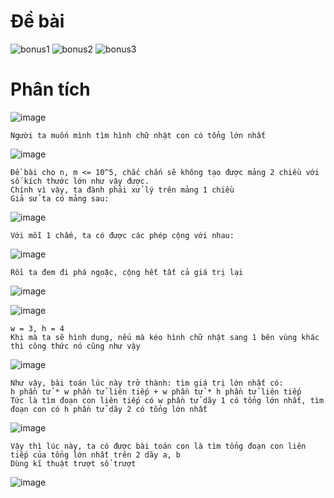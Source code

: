 # Đề bài
![bonus1](https://github.com/VanHoang110802/Competitive_Programming/assets/108053955/b988ce58-d281-4137-93c1-f3c9af13f5f2)
![bonus2](https://github.com/VanHoang110802/Competitive_Programming/assets/108053955/26ba7f39-bad5-4a71-8e85-2c2f5552d64f)
![bonus3](https://github.com/VanHoang110802/Competitive_Programming/assets/108053955/f50a1d16-cad3-4c87-b651-37dba2236534)

# Phân tích
![image](https://github.com/VanHoang110802/Competitive_Programming/assets/108053955/0541088a-9afd-4b55-976e-56f7c97a20b7)
```
Người ta muốn mình tìm hình chữ nhật con có tổng lớn nhất
```
![image](https://github.com/VanHoang110802/Competitive_Programming/assets/108053955/4a37308d-8ced-49da-be35-5224b603eea5)

```
Đề bài cho n, m <= 10^5, chắc chắn sẽ không tạo được mảng 2 chiều với số kích thước lớn như vậy được.
Chính vì vậy, ta đành phải xử lý trên mảng 1 chiều
Giả sử ta có mảng sau:
```
![image](https://github.com/VanHoang110802/Competitive_Programming/assets/108053955/4e733311-315e-4bd3-859c-15f52175ace5)

```
Với mỗi 1 chấm, ta có được các phép cộng với nhau:
```
![image](https://github.com/VanHoang110802/Competitive_Programming/assets/108053955/fc9d1a0d-392f-4d75-b400-097ad306d4cb)

```
Rồi ta đem đi phá ngoặc, cộng hết tất cả giá trị lại
```
![image](https://github.com/VanHoang110802/Competitive_Programming/assets/108053955/077ce936-0e1a-4b79-8b2c-c984a470bfdf)

![image](https://github.com/VanHoang110802/Competitive_Programming/assets/108053955/e22a5dfc-94a0-4736-95c1-eb3a18665dfe)

```
w = 3, h = 4
Khi mà ta sẽ hình dung, nếu mà kéo hình chữ nhật sang 1 bên vùng khác thì công thức nó cũng như vậy
```
![image](https://github.com/VanHoang110802/Competitive_Programming/assets/108053955/5b468c18-d90a-4dcb-8aeb-6f9b0295909a)

```
Như vậy, bài toán lúc này trở thành: tìm giá trị lớn nhất có:
h phần tử * w phần tử liên tiếp + w phần tử * h phần tử liên tiếp
Tức là tìm đoạn con liên tiếp có w phần tử dãy 1 có tổng lớn nhất, tìm đoạn con có h phần tử dãy 2 có tổng lớn nhất
```
![image](https://github.com/VanHoang110802/Competitive_Programming/assets/108053955/82b6a500-b18b-4ed9-9a4c-35dfffbd1c4b)

```
Vậy thì lúc này, ta có được bài toán con là tìm tổng đoạn con liên tiếp của tổng lớn nhất trên 2 dãy a, b
Dùng kĩ thuật trượt sổ trượt
```
![image](https://github.com/VanHoang110802/Competitive_Programming/assets/108053955/e1fa529a-74b4-4575-96f8-2e99307f2e29)
